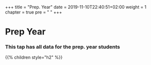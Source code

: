 +++
title = "Prep. Year"
date = 2019-11-10T22:40:51+02:00
weight = 1
chapter = true
pre = "<i class='fas fa-graduation-cap'></i> "
+++

# Prep Year

### This tap has all data for the prep. year students

{{% children style="h2"  %}}
